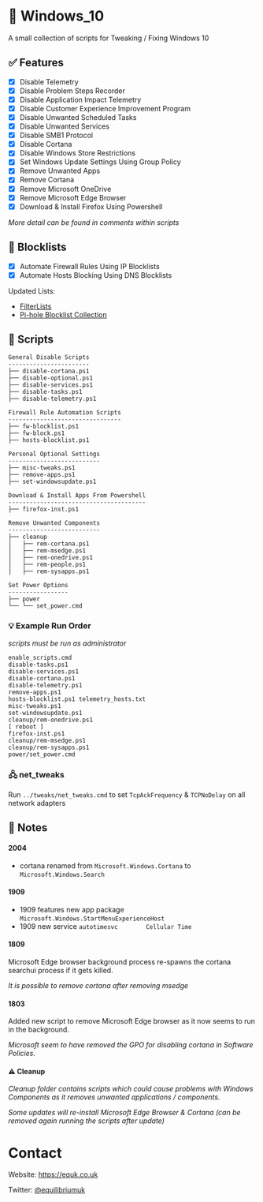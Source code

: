 # 🍭 Windows_10

A small collection of scripts for Tweaking / Fixing Windows 10

## :white_check_mark: Features

- [x] Disable Telemetry
- [x] Disable Problem Steps Recorder
- [x] Disable Application Impact Telemetry
- [x] Disable Customer Experience Improvement Program
- [x] Disable Unwanted Scheduled Tasks
- [x] Disable Unwanted Services
- [x] Disable SMB1 Protocol
- [x] Disable Cortana
- [x] Disable Windows Store Restrictions
- [x] Set Windows Update Settings Using Group Policy
- [x] Remove Unwanted Apps
- [x] Remove Cortana
- [x] Remove Microsoft OneDrive
- [x] Remove Microsoft Edge Browser
- [x] Download & Install Firefox Using Powershell

*More detail can be found in comments within scripts*

##  :page_with_curl: Blocklists

- [x] Automate Firewall Rules Using IP Blocklists
- [x] Automate Hosts Blocking Using DNS Blocklists

Updated Lists:

- [FilterLists](https://github.com/collinbarrett/FilterLists)
- [Pi-hole Blocklist Collection](https://firebog.net/)

## :page_facing_up: Scripts

    General Disable Scripts
    -----------------------
    ├── disable-cortana.ps1
    ├── disable-optional.ps1
    ├── disable-services.ps1
    ├── disable-tasks.ps1
    ├── disable-telemetry.ps1

    Firewall Rule Automation Scripts
    --------------------------------
    ├── fw-blocklist.ps1
    ├── fw-block.ps1
    ├── hosts-blocklist.ps1

    Personal Optional Settings
    --------------------------
    ├── misc-tweaks.ps1
    ├── remove-apps.ps1
    ├── set-windowsupdate.ps1

    Download & Install Apps From Powershell
    ---------------------------------------
    ├── firefox-inst.ps1

    Remove Unwanted Components
    --------------------------
    ├── cleanup
    │   ├── rem-cortana.ps1
    │   ├── rem-msedge.ps1
    │   ├── rem-onedrive.ps1
    │   ├── rem-people.ps1
    │   ├── rem-sysapps.ps1

    Set Power Options
    -----------------
    ├── power
    └── └── set_power.cmd

### :bulb: Example Run Order

*scripts must be run as administrator*

    enable_scripts.cmd
    disable-tasks.ps1
    disable-services.ps1
    disable-cortana.ps1
    disable-telemetry.ps1
    remove-apps.ps1
    hosts-blocklist.ps1 telemetry_hosts.txt
    misc-tweaks.ps1
    set-windowsupdate.ps1
    cleanup/rem-onedrive.ps1
    [ reboot ]
    firefox-inst.ps1
    cleanup/rem-msedge.ps1
    cleanup/rem-sysapps.ps1
    power/set_power.cmd

### 🖧 net_tweaks

Run `../tweaks/net_tweaks.cmd` to set `TcpAckFrequency` & `TCPNoDelay` on all network adapters

## :memo: Notes

#### 2004

- cortana renamed from `Microsoft.Windows.Cortana` to `Microsoft.Windows.Search`

#### 1909

- 1909 features new app package `Microsoft.Windows.StartMenuExperienceHost`
- 1909 new service `autotimesvc        Cellular Time`

#### 1809

Microsoft Edge browser background process re-spawns the cortana searchui process if it gets killed.

*It is possible to remove cortana after removing msedge*

#### 1803

Added new script to remove Microsoft Edge browser as it now seems to run in the background.

*Microsoft seem to have removed the GPO for disabling cortana in Software Policies.*

#### :warning: Cleanup

*Cleanup folder contains scripts which could cause problems with Windows Components as it removes unwanted applications / components.*

*Some updates will re-install Microsoft Edge Browser & Cortana (can be removed again running the scripts after update)*

# Contact

Website: https://equk.co.uk

Twitter: [@equilibriumuk](https://twitter.com/equilibriumuk)
